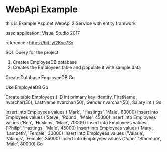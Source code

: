 # WebApi Example

this is Example Asp.net WebApi 2 Service with entity framwork 

used application: Visual Studio 2017

reference  : https://bit.ly/2Kxc7Sx

SQL Query for the project

1. Creates EmployeeDB database
2. Creates the Employees table and populate it with sample data

Create Database EmployeeDB
Go

Use EmployeeDB
Go

Create table Employees
(
     ID int primary key identity,
     FirstName nvarchar(50),
     LastName nvarchar(50),
     Gender nvarchar(50),
     Salary int
)
Go

Insert into Employees values ('Mark', 'Hastings', 'Male', 60000)
Insert into Employees values ('Steve', 'Pound', 'Male', 45000)
Insert into Employees values ('Ben', 'Hoskins', 'Male', 70000)
Insert into Employees values ('Philip', 'Hastings', 'Male', 45000)
Insert into Employees values ('Mary', 'Lambeth', 'Female', 30000)
Insert into Employees values ('Valarie', 'Vikings', 'Female', 35000)
Insert into Employees values ('John', 'Stanmore', 'Male', 80000)
Go
